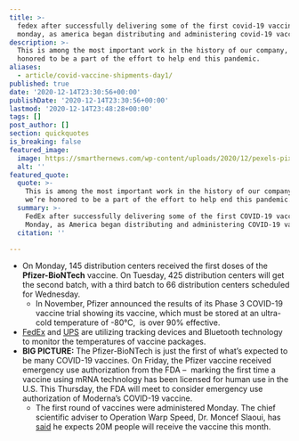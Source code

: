 ```yaml
---
title: >-
  fedex after successfully delivering some of the first covid-19 vaccines on
  monday, as america began distributing and administering covid-19 vaccines.
description: >-
  This is among the most important work in the history of our company, and we’re
  honored to be a part of the effort to help end this pandemic.
aliases:
  - article/covid-vaccine-shipments-day1/
published: true
date: '2020-12-14T23:30:56+00:00'
publishDate: '2020-12-14T23:30:56+00:00'
lastmod: '2020-12-14T23:48:28+00:00'
tags: []
post_author: []
section: quickquotes
is_breaking: false
featured_image:
  image: https://smarthernews.com/wp-content/uploads/2020/12/pexels-pixabay-46148.jpg
  alt: ''
featured_quote:
  quote: >-
    This is among the most important work in the history of our company, and
    we’re honored to be a part of the effort to help end this pandemic.
  summary: >-
    FedEx after successfully delivering some of the first COVID-19 vaccines on
    Monday, as America began distributing and administering COVID-19 vaccines.
  citation: ''

---
```

*   On Monday, 145 distribution centers received the first doses of the **Pfizer-BioNTech** vaccine. On Tuesday, 425 distribution centers will get the second batch, with a third batch to 66 distribution centers scheduled for Wednesday.
    *   In November, Pfizer announced the results of its Phase 3 COVID-19 vaccine trial showing its vaccine, which must be stored at an ultra-cold temperature of -80°C,  is over 90% effective.
*   [FedEx](\"https://newsroom.fedex.com/newsroom/fedex-to-ship-first-wave-of-covid-19-vaccines-across-the-united-states/\") and [UPS](\"https://www.npr.org/2020/12/13/946101104/ups-executive-vaccine-shipments-will-reach-distribution-centers-monday-morning\") are utilizing tracking devices and Bluetooth technology to monitor the temperatures of vaccine packages.
*   **BIG PICTURE:** The Pfizer-BioNTech is just the first of what’s expected to be many COVID-19 vaccines. On Friday, the Pfizer vaccine received emergency use authorization from the FDA –  marking the first time a vaccine using mRNA technology has been licensed for human use in the U.S. This Thursday, the FDA will meet to consider emergency use authorization of Moderna’s COVID-19 vaccine.
    *   The first round of vaccines were administered Monday. The chief scientific adviser to Operation Warp Speed, Dr. Moncef Slaoui, has [said](\"https://www.npr.org/sections/health-shots/2020/11/16/935554943/we-can-get-back-to-normal-chief-science-adviser-responds-to-vaccine-news\") he expects 20M people will receive the vaccine this month.